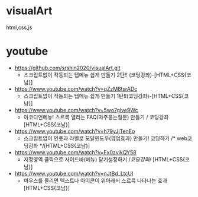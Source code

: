 # visualArt
html,css,js
# youtube
- https://github.com/srshin2020/visualArt.git
    - 스크립트없이 작동되는 탭메뉴 쉽게 만들기 2탄!! (코딩강좌)-[HTML+CSS{코남}]
- https://www.youtube.com/watch?v=qZzM6tsrADc
    - 스크립트없이 작동되는 탭메뉴 쉽게 만들기 1탄!!(코딩강좌)-[HTML+CSS{코남}]
- https://www.youtube.com/watch?v=5wo7glve9Wc
    - 아코디언메뉴! 스르륵 열리는 FAQ(자주묻는질문) 만들기 / 코딩강좌[HTML+CSS{코남}]
- https://www.youtube.com/watch?v=h79yJiTenEo
    - 스크립트없이 인풋과 라벨로 모달윈도우(팝업효과) 만들기! 코딩하기 /* web코딩강좌 */[HTML+CSS{코남}]
- https://www.youtube.com/watch?v=Fx0zvikQY58
    - 지정영역 클릭으로 사이드바(메뉴) 닫기설정하기 /*코딩강좌*/ [HTML+CSS{코남}]
- https://www.youtube.com/watch?v=nJtBd_LtcUI
    - 마우스를 올리면 텍스트나 아이콘이 위아래서 스르륵 나타나는 효과[HTML+CSS{코남}]

